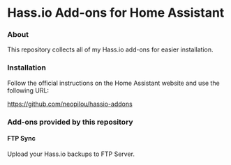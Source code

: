# Hass.io Add-ons for Home Assistant

### About

This repository collects all of my Hass.io add-ons for easier installation.

### Installation

Follow the official instructions on the Home Assistant website and use the following URL:

https://github.com/neopilou/hassio-addons

### Add-ons provided by this repository

#### FTP Sync
Upload your Hass.io backups to FTP Server.
